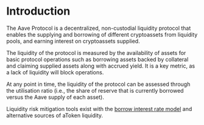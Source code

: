 # Introduction

The Aave Protocol is a decentralized, non-custodial liquidity protocol that enables the supplying and borrowing of different cryptoassets from liquidity pools, and earning interest on cryptoassets supplied.

The liquidity of the protocol is measured by the availability of assets for basic protocol operations such as borrowing assets backed by collateral and claiming supplied assets along with accrued yield. It is a key metric, as a lack of liquidity will block operations.

At any point in time, the liquidity of the protocol can be assessed through the utilisation ratio (i.e., the share of reserve that is currently borrowed versus the Aave supply of each asset).

Liquidity risk mitigation tools exist with the [borrow interest rate model](borrow-interest-rate.md) and alternative sources of aToken liquidity.
